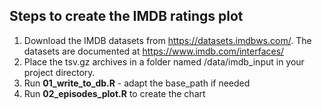 ## Steps to create the IMDB ratings plot

1. Download the IMDB datasets from https://datasets.imdbws.com/. The datasets are documented at https://www.imdb.com/interfaces/
2. Place the tsv.gz archives in a folder named /data/imdb_input in your project directory.
3. Run **01_write_to_db.R** - adapt the base_path if needed
4. Run **02_episodes_plot.R** to create the chart
